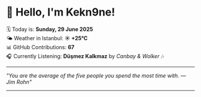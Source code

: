 # 👋 Hello, I'm Kekn9ne!

🗓️ Today is: **Sunday, 29 June 2025**  
🌤️ Weather in Istanbul: **☀️   +25°C**  
📊 GitHub Contributions: **67**  
🎧 Currently Listening: **Düşmez Kalkmaz** by *Canbay & Wolker* 🎶

---

_"You are the average of the five people you spend the most time with. — *Jim Rohn*"_

---
